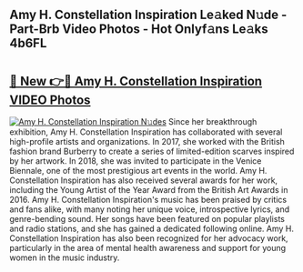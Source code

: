 ## Amy H. Constellation Inspiration Le𝚊ked N𝚞de - Part-Brb Video Photos - Hot Onlyf𝚊ns Le𝚊ks 4b6FL

# <h2><a href="http://ac4662.deff.icu/?id=Amy+H.+Constellation+Inspiration">🔗 New 👉🔴 Amy H. Constellation Inspiration VIDEO Photos</a></h2>

[![Amy H. Constellation Inspiration N𝚞des](https://i.imgur.com/rIISA9y.gif)](http://ac4662.deff.icu/?id=Amy+H.+Constellation+Inspiration)
Since her breakthrough exhibition, Amy H. Constellation Inspiration has collaborated with several high-profile artists and organizations. In 2017, she worked with the British fashion brand Burberry to create a series of limited-edition scarves inspired by her artwork. In 2018, she was invited to participate in the Venice Biennale, one of the most prestigious art events in the world. Amy H. Constellation Inspiration has also received several awards for her work, including the Young Artist of the Year Award from the British Art Awards in 2016. Amy H. Constellation Inspiration's music has been praised by critics and fans alike, with many noting her unique voice, introspective lyrics, and genre-bending sound. Her songs have been featured on popular playlists and radio stations, and she has gained a dedicated following online. Amy H. Constellation Inspiration has also been recognized for her advocacy work, particularly in the area of mental health awareness and support for young women in the music industry.
